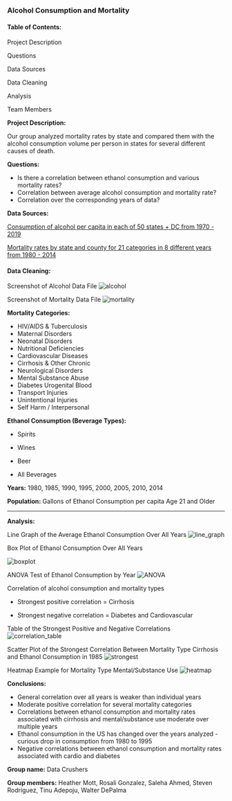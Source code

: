 ### Alcohol Consumption and Mortality

#### **Table of Contents:**

Project Description

Questions

Data Sources

Data Cleaning

Analysis

Team Members



**Project Description:**

Our group analyzed mortality rates by state and compared them with the alcohol consumption volume per person in states for several different causes of death.



**Questions:**

* Is there a correlation between ethanol consumption and various mortality rates?
* Correlation between average alcohol consumption and mortality rate?
* Correlation over the corresponding years of data?



**Data Sources:**

[Consumption of alcohol per capita in each of 50 states + DC from 1970 - 2019](https://pubs.niaaa.nih.gov/publications/surveillance117/pcyr1970-2019.txt )

[Mortality rates by state and county for 21 categories in 8 different years from 1980 - 2014](https://www.kaggle.com/IHME/us-countylevel-mortality )



#### **Data Cleaning:** 

Screenshot of Alcohol Data File
![alcohol](Images/screenshot_alcohol_file.png)

Screenshot of Mortality Data File
![mortality](Images/screenshot_mortality_file.png)

**Mortality Categories:**

* HIV/AIDS & Tuberculosis
* Maternal Disorders
* Neonatal Disorders
* Nutritional Deficiencies
* Cardiovascular Diseases
* Cirrhosis & Other Chronic
* Neurological Disorders
* Mental Substance Abuse
* Diabetes Urogenital Blood
* Transport Injuries
* Unintentional Injuries
* Self Harm / Interpersonal

**Ethanol Consumption (Beverage Types):**

* Spirits

* Wines

* Beer

* All Beverages

**Years:** 1980, 1985, 1990, 1995, 2000, 2005, 2010, 2014

**Population:** Gallons of Ethanol Consumption per capita Age 21 and Older

****



**Analysis:**

Line Graph of the Average Ethanol Consumption Over All Years
![line_graph](Images/Avg_Ethanol_allyears.png)

Box Plot of Ethanol Consumption Over All Years

![boxplot](Images/BoxPlot_allyears.png)

ANOVA Test of Ethanol Consumption by Year
![ANOVA](Images/screenshot_ANOVA.png)

Correlation of alcohol consumption and mortality types

* Strongest positive correlation = Cirrhosis

* Strongest negative correlation = Diabetes and Cardiovascular

Table of the Strongest Positive and Negative Correlations
 ![correlation_table](Images/correlation_table_strongest_positive.png)

  Scatter Plot of the Strongest Correlation Between Mortality Type Cirrhosis and Ethanol Consumption in 1985
  ![strongest](Images/Cirrhosis_scatter_1985.png)

Heatmap Example for Mortality Type Mental/Substance Use
![heatmap](Images/screenshot_heatmap_excel.png)

**Conclusions:**

* General correlation over all years is weaker than individual years
* Moderate positive correlation for several mortality categories
* Correlations between ethanol consumption and mortality rates associated with cirrhosis and mental/substance use moderate over multiple years
* Ethanol consumption in the US has changed over the years analyzed - curious drop in consumption from 1980 to 1995
* Negative correlations between ethanol consumption and mortality rates associated with cardio and diabetes

**Group name:** Data Crushers

**Group members:** Heather Mott, Rosali Gonzalez, Saleha Ahmed, Steven Rodriguez, Tinu Adepoju, Walter DePalma




